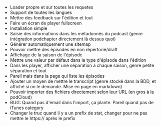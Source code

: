 - Loader propre et sur toutes les requetes
- Support de toutes les langues
- Mettre des feedback sur l'édition et tout
- Faire un écran de player fullscreen
- Installation simple
- Saisie des informations dans les métadonnés du podcast (genre intégration podchapter directement là dessus quoi)
- Générer automatiquement une sitemap
- Pouvoir mettre des épisodes en non répertorié/draft
- Affichage de la saison de l'épisode
- Mettre une valeur par défaut dans le type d'épisode dans l'édition
- Dans les player, afficher une séparation à chaque saison, genre petite séparation et tout
- Pareil mais dans la page qui liste les épisodes
- Ajouter un moyen de mettre le transcript (genre stocké dans la BDD, et affiché si on le demande. Mise en page en markdown)
- Pouvoir importer des fichiers directement selon leur URL (en gros à la podCloud)
- BUG: Quand pas d'email dans l'import, ça plante. Pareil quand pas de iTunes category
- Changer le truc quand il y a un prefix de stat, changer pour ne pas mettre le https:// après le prefix